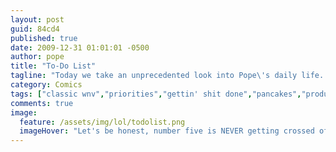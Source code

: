 ```yaml
---
layout: post
guid: 84cd4
published: true
date: 2009-12-31 01:01:01 -0500
author: pope
title: "To-Do List"
tagline: "Today we take an unprecedented look into Pope\'s daily life. We see his priorities and how he manages his complex schedule in order to get done the things that most need doing. And pancakes. Lots of pancakes."
category: Comics
tags: ["classic wnv","priorities","gettin' shit done","pancakes","productivity","oh fuck I forgot we have a twitter"]
comments: true 
image:
  feature: /assets/img/lol/todolist.png
  imageHover: "Let's be honest, number five is NEVER getting crossed off that list."
---
```


